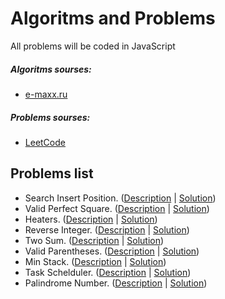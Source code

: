 # Algoritms and Problems

All problems will be coded in JavaScript


##### Algoritms sourses:
 * [e-maxx.ru](https://e-maxx.ru/algo/)
 
##### Problems sourses:
 * [LeetCode](https://leetcode.com/)

## Problems list

* Search Insert Position. ([Description](https://leetcode.com/problems/search-insert-position/description/) | [Solution](https://github.com/belodpav/algoproblems/tree/master/problems/35_search-insert-position))
* Valid Perfect Square. ([Description](https://leetcode.com/problems/valid-perfect-square/description/) | [Solution](https://github.com/belodpav/algoproblems/tree/master/problems/367_valid_perfect_square))
* Heaters. ([Description](https://leetcode.com/problems/heaters/description/) | [Solution](https://github.com/belodpav/algoproblems/tree/master/problems/475_heaters))
* Reverse Integer. ([Description](https://leetcode.com/problems/reverse-integer/description/) | [Solution](https://github.com/belodpav/algoproblems/tree/master/problems/7_reverse_integer))
* Two Sum. ([Description](https://leetcode.com/problems/two-sum/description/) | [Solution](https://github.com/belodpav/algoproblems/tree/master/problems/1_two_sum))
* Valid Parentheses. ([Description](https://leetcode.com/problems/valid-parentheses/description/) | [Solution](https://github.com/belodpav/algoproblems/tree/master/problems/20_valid_parentheses))
* Min Stack. ([Description](https://leetcode.com/problems/min-stack/description/) | [Solution](https://github.com/belodpav/algoproblems/tree/master/problems/155_min_stack))
* Task Schelduler. ([Description](https://leetcode.com/problems/task-scheduler/description/) | [Solution](https://github.com/belodpav/algoproblems/tree/master/problems/621_task_schelduler))
* Palindrome Number. ([Description](https://leetcode.com/problems/palindrome-number/description/) | [Solution](https://github.com/belodpav/algoproblems/tree/master/problems/9_palindrome_number))
